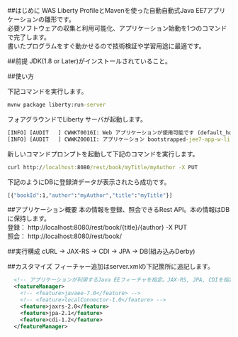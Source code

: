 ##はじめに
WAS Liberty ProfileとMavenを使った自動自動式Java EE7アプリケーションの雛形です。  
必要ソフトウェアの収集と利用可能化、アプリケーション始動を1つのコマンドで完了します。  
書いたプログラムをすぐ動かせるので技術検証や学習用途に最適です。  

##前提
JDK(1.8 or Later)がインストールされていること。

##使い方

下記コマンドを実行します。

```cmd
mvnw package liberty:run-server
```

フォアグラウンドでLiberty サーバが起動します。

```cmd
[INFO] [AUDIT   ] CWWKT0016I: Web アプリケーションが使用可能です (default_host): http://localhost:8080/
[INFO] [AUDIT   ] CWWKZ0001I: アプリケーション bootstrapped-jee7-app-w-liberty が 31.252 秒で開始しました。
```

新しいコマンドプロンプトを起動して下記のコマンドを実行します。

```cmd
curl http://localhost:8080/rest/book/myTitle/myAuthor -X PUT
```

下記のようにDBに登録済データが表示されたら成功です。

```cmd
[{"bookId":1,"author":"myAuthor","title":"myTitle"}]
```

##アプリケーション概要
本の情報を登録、照会できるRest API。本の情報はDBに保持します。  
登録：  http://localhost:8080/rest/book/{title}/{author} -X PUT  
照会：  http://localhost:8080/rest/book/  

##実行構成
cURL -> JAX-RS -> CDI -> JPA -> DB(組み込みDerby)

##カスタマイズ
フィーチャー追加はserver.xmlの下記箇所に追記します。

```xml
  <!-- アプリケーションが利用するJava EEフィーチャを指定。JAX-RS, JPA, CDIを指定 -->
  <featureManager>
    <!-- <feature>javaee-7.0</feature> -->
    <!-- <feature>localConnector-1.0</feature> -->
    <feature>jaxrs-2.0</feature>
    <feature>jpa-2.1</feature>
    <feature>cdi-1.2</feature>
  </featureManager>
```

